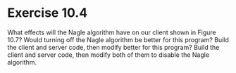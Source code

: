 # Exercise 10.4
What effects will the Nagle algorithm have on our client shown in Figure 10.7? Would turning off the Nagle algorithm be better for this program? Build the client and server code, then modify better for this program? Build the client and server code, then modify both of them to disable the Nagle algorithm.
